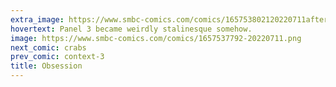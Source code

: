 ```yaml
---
extra_image: https://www.smbc-comics.com/comics/165753802120220711after.png
hovertext: Panel 3 became weirdly stalinesque somehow.
image: https://www.smbc-comics.com/comics/1657537792-20220711.png
next_comic: crabs
prev_comic: context-3
title: Obsession
---
```


